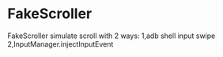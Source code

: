 # FakeScroller
FakeScroller simulate scroll with 2 ways:
1,adb shell input swipe
2,InputManager.injectInputEvent
